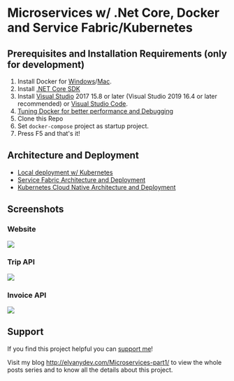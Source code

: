 # Microservices w/ .Net Core, Docker and Service Fabric/Kubernetes

## Prerequisites and Installation Requirements (only for development)

1. Install Docker for [Windows](https://docs.docker.com/docker-for-windows/install/)/[Mac](https://docs.docker.com/docker-for-mac/install/).
2. Install [.NET Core SDK](https://www.microsoft.com/net/download)
3. Install [Visual Studio](https://www.visualstudio.com/downloads/) 2017 15.8 or later (Visual Studio 2019 16.4 or later recommended) or [Visual Studio Code](https://code.visualstudio.com/).
4. [Tuning Docker for better performance and Debugging](https://github.com/vany0114/microservices-dotnetcore-docker-sf-k8s/blob/master/TunningDocker.md)
5. Clone this Repo
6. Set `docker-compose` project as startup project.
7. Press F5 and that's it!

## Architecture and Deployment 
* [Local deployment w/ Kubernetes](https://github.com/vany0114/microservices-dotnetcore-docker-sf-k8s/blob/master/local-deployment.md)
* [Service Fabric Architecture and Deployment](https://github.com/vany0114/microservices-dotnetcore-docker-sf-k8s/blob/master/SF-architecture.md)
* [Kubernetes Cloud Native Architecture and Deployment](https://github.com/vany0114/microservices-dotnetcore-docker-sf-k8s/blob/master/k8s-architecture.md)

## Screenshots
### Website
![](https://github.com/vany0114/vany0114.github.io/blob/master/images/duber-in-action.gif)
### Trip API
![](https://github.com/vany0114/vany0114.github.io/blob/master/images/duber-trip-api.png)
### Invoice API
![](https://github.com/vany0114/vany0114.github.io/blob/master/images/duber-invoice-api.png)

## Support
If you find this project helpful you can [support me](http://www.paypal.me/vany0114/3)!

Visit my blog <http://elvanydev.com/Microservices-part1/> to view the whole posts series and to know all the details about this project.
